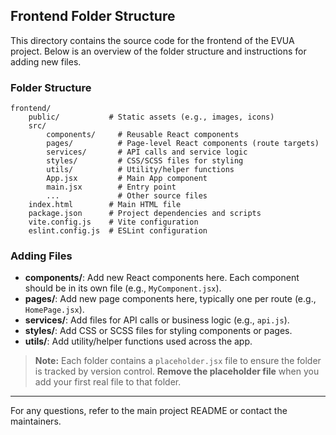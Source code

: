 ## Frontend Folder Structure

This directory contains the source code for the frontend of the EVUA project. Below is an overview of the folder structure and instructions for adding new files.

### Folder Structure

```
frontend/
	public/           # Static assets (e.g., images, icons)
	src/
		components/     # Reusable React components
		pages/          # Page-level React components (route targets)
		services/       # API calls and service logic
		styles/         # CSS/SCSS files for styling
		utils/          # Utility/helper functions
		App.jsx         # Main App component
		main.jsx        # Entry point
		...             # Other source files
	index.html        # Main HTML file
	package.json      # Project dependencies and scripts
	vite.config.js    # Vite configuration
	eslint.config.js  # ESLint configuration
```

### Adding Files

- **components/**: Add new React components here. Each component should be in its own file (e.g., `MyComponent.jsx`).
- **pages/**: Add new page components here, typically one per route (e.g., `HomePage.jsx`).
- **services/**: Add files for API calls or business logic (e.g., `api.js`).
- **styles/**: Add CSS or SCSS files for styling components or pages.
- **utils/**: Add utility/helper functions used across the app.

> **Note:**
> Each folder contains a `placeholder.jsx` file to ensure the folder is tracked by version control. **Remove the placeholder file** when you add your first real file to that folder.

---
For any questions, refer to the main project README or contact the maintainers.
